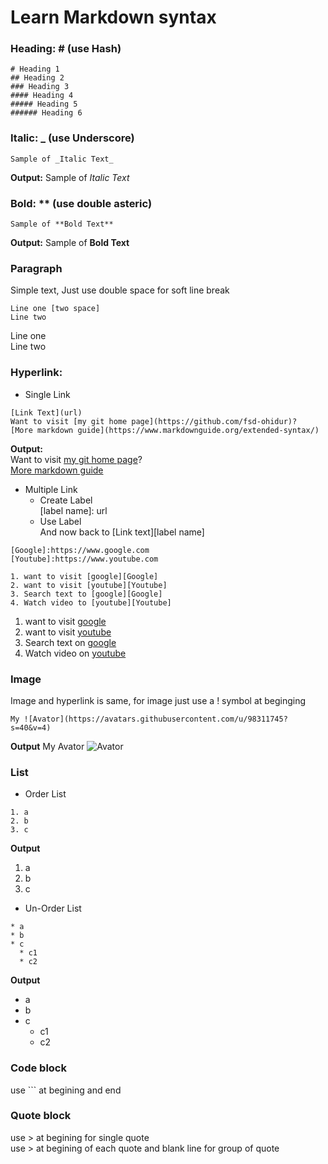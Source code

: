 # Learn Markdown syntax
### Heading: #  (use Hash)  
```
# Heading 1
## Heading 2
### Heading 3
#### Heading 4
##### Heading 5
###### Heading 6
```
  
### Italic: _ (use Underscore)  
```
Sample of _Italic Text_
```
**Output:** Sample of _Italic Text_  
  
### Bold: ** (use double asteric)  
```
Sample of **Bold Text**
```
**Output:** Sample of **Bold Text**

### Paragraph
Simple text, Just use double space for soft line break
```
Line one [two space]
Line two
```
Line one  
Line two

### Hyperlink:
* Single Link  
```
[Link Text](url)
Want to visit [my git home page](https://github.com/fsd-ohidur)?
[More markdown guide](https://www.markdownguide.org/extended-syntax/)
```
**Output:**  
Want to visit [my git home page](https://github.com/fsd-ohidur)?  
[More markdown guide](https://www.markdownguide.org/extended-syntax/)  

* Multiple Link  
  - Create Label  
  [label name]: url  
  - Use Label   
  And now back to [Link text][label name]    
```
[Google]:https://www.google.com
[Youtube]:https://www.youtube.com

1. want to visit [google][Google]
2. want to visit [youtube][Youtube]
3. Search text to [google][Google]
4. Watch video to [youtube][Youtube]
```
[Google]:www.google.com
[Youtube]:www.youtube.com

1. want to visit [google][Google]  
2. want to visit [youtube][Youtube]  
3. Search text on [google][Google]  
4. Watch video on [youtube][Youtube]  

### Image
Image and hyperlink is same, for image just use a ! symbol at beginging
```
My ![Avator](https://avatars.githubusercontent.com/u/98311745?s=40&v=4)
```
**Output**
My Avator ![Avator](https://avatars.githubusercontent.com/u/98311745?s=40&v=4)

### List
* Order List
```
1. a
2. b
3. c
```
**Output**
1. a
2. b
3. c

* Un-Order List
```
* a
* b
* c
  * c1
  * c2
```
**Output**
* a
* b
* c
  * c1
  * c2
  
 ### Code block
 use ``` at begining and end
 
 ### Quote block
 use > at begining for single quote  
 use > at begining of each quote and blank line for group of quote
 
 
